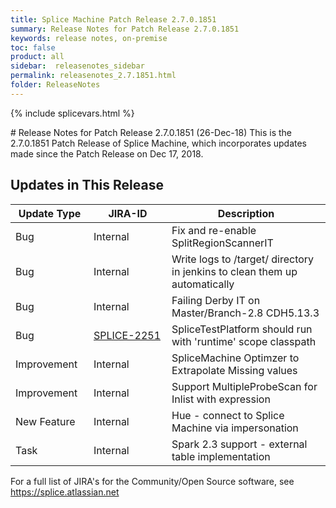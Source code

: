 ```yaml
---
title: Splice Machine Patch Release 2.7.0.1851
summary: Release Notes for Patch Release 2.7.0.1851
keywords: release notes, on-premise
toc: false
product: all
sidebar:  releasenotes_sidebar
permalink: releasenotes_2.7.1851.html
folder: ReleaseNotes
---
```

{% include splicevars.html %}
<section>
<div class="TopicContent" data-swiftype-index="true" markdown="1">
# Release Notes for Patch Release 2.7.0.1851 (26-Dec-18)
This is the 2.7.0.1851 Patch Release of Splice Machine, which incorporates updates made since the Patch Release on Dec 17, 2018.

## Updates in This Release
<table>
    <col width="125px" />
    <col width="125px" />
    <col />
    <thead>
        <tr>
            <th>Update Type</th>
            <th>JIRA-ID</th>
            <th>Description</th>
        </tr>
    </thead>
    <tbody>
        <tr>
            <td>Bug</td>
            <td>Internal</td>
            <td>Fix and re-enable SplitRegionScannerIT</td>
        </tr>
        <tr>
            <td>Bug</td>
            <td>Internal</td>
            <td>Write logs to /target/ directory in jenkins to clean them up automatically</td>
        </tr>
        <tr>
            <td>Bug</td>
            <td>Internal</td>
            <td>Failing Derby IT on Master/Branch-2.8 CDH5.13.3</td>
        </tr>
        <tr>
            <td>Bug</td>
            <td><a href="https://splice.atlassian.net/browse/SPLICE-2251" target="_blank">SPLICE-2251</a></td>
            <td>SpliceTestPlatform should run with 'runtime' scope classpath</td>
        </tr>
        <tr>
            <td>Improvement</td>
            <td>Internal</td>
            <td>SpliceMachine Optimzer to Extrapolate Missing values</td>
        </tr>
        <tr>
            <td>Improvement</td>
            <td>Internal</td>
            <td>Support MultipleProbeScan for Inlist with expression</td>
        </tr>
        <tr>
            <td>New Feature</td>
            <td>Internal</td>
            <td>Hue - connect to Splice Machine via impersonation</td>
        </tr>
        <tr>
            <td>Task</td>
            <td>Internal</td>
            <td>Spark 2.3 support - external table implementation</td>
        </tr>
    </tbody>
</table>

For a full list of JIRA's for the Community/Open Source software, see <https://splice.atlassian.net>

</div>
</section>
